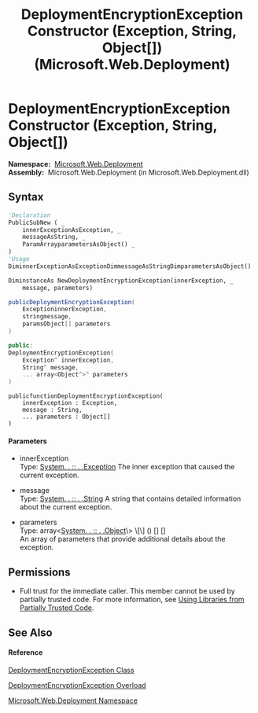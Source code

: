 ﻿---
title: DeploymentEncryptionException Constructor (Exception, String, Object[]) (Microsoft.Web.Deployment)
TOCTitle: DeploymentEncryptionException Constructor (Exception, String, Object[])
ms:assetid: M:Microsoft.Web.Deployment.DeploymentEncryptionException.#ctor(System.Exception,System.String,System.Object[])
ms:mtpsurl: https://msdn.microsoft.com/en-us/library/microsoft.web.deployment.deploymentencryptionexception.deploymentencryptionexception(v=VS.90)
ms:contentKeyID: 20208970
ms.date: 05/02/2012
mtps_version: v=VS.90
dev_langs:
- vb
- csharp
- c++
- jscript
api_location:
- Microsoft.Web.Deployment.dll
api_name:
- Microsoft.Web.Deployment.DeploymentEncryptionException..ctor
api_type:
- Managed
topic_type:
- apiref
- kbSyntax
product_family_name: VS
ROBOTS: INDEX,FOLLOW
---

# DeploymentEncryptionException Constructor (Exception, String, Object\[\])

**Namespace:**  [Microsoft.Web.Deployment](microsoft-web-deployment-namespace.md)  
**Assembly:**  Microsoft.Web.Deployment (in Microsoft.Web.Deployment.dll)

## Syntax

``` vb
'Declaration
PublicSubNew ( _
    innerExceptionAsException, _
    messageAsString, _
    ParamArrayparametersAsObject() _
)
'Usage
DiminnerExceptionAsExceptionDimmessageAsStringDimparametersAsObject()

DiminstanceAs NewDeploymentEncryptionException(innerException, _
    message, parameters)
```

``` csharp
publicDeploymentEncryptionException(
    ExceptioninnerException,
    stringmessage,
    paramsObject[] parameters
)
```

``` c++
public:
DeploymentEncryptionException(
    Exception^ innerException, 
    String^ message, 
    ... array<Object^>^ parameters
)
```

``` jscript
publicfunctionDeploymentEncryptionException(
    innerException : Exception, 
    message : String, 
    ... parameters : Object[]
)
```

#### Parameters

  - innerException  
    Type: [System. . :: . .Exception](https://msdn.microsoft.com/en-us/library/c18k6c59\(v=vs.90\))  
    The inner exception that caused the current exception.  

<!-- end list -->

  - message  
    Type: [System. . :: . .String](https://msdn.microsoft.com/en-us/library/s1wwdcbf\(v=vs.90\))  
    A string that contains detailed information about the current exception.  

<!-- end list -->

  - parameters  
    Type: array\<[System. . :: . .Object](https://msdn.microsoft.com/en-us/library/e5kfa45b\(v=vs.90\))\> \[\] () \[\] \[\]  
    An array of parameters that provide additional details about the exception.  

## Permissions

  - Full trust for the immediate caller. This member cannot be used by partially trusted code. For more information, see [Using Libraries from Partially Trusted Code](https://msdn.microsoft.com/en-us/library/8skskf63\(v=vs.90\)).

## See Also

#### Reference

[DeploymentEncryptionException Class](deploymentencryptionexception-class-microsoft-web-deployment.md)

[DeploymentEncryptionException Overload](deploymentencryptionexception-constructor-microsoft-web-deployment.md)

[Microsoft.Web.Deployment Namespace](microsoft-web-deployment-namespace.md)

